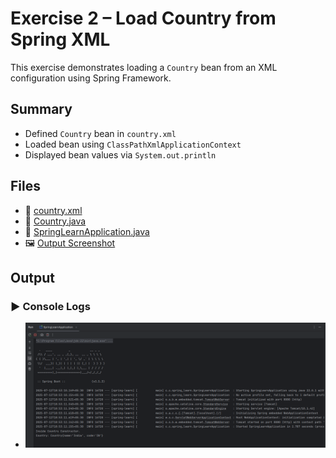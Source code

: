 # Exercise 2 – Load Country from Spring XML

This exercise demonstrates loading a `Country` bean from an XML configuration using Spring Framework.

## Summary

- Defined `Country` bean in `country.xml`
- Loaded bean using `ClassPathXmlApplicationContext`
- Displayed bean values via `System.out.println`

## Files

- 🔗 [country.xml](./spring-learn/src/main/resources/country.xml)
- 🔗 [Country.java](./spring-learn/src/main/java/com/cognizant_dn/spring_learn/model/Country.java)
- 🔗 [SpringLearnApplication.java](./spring-learn/src/main/java/com/cognizant_dn/spring_learn/SpringLearnApplication.java)
- 🖼️ [Output Screenshot](./output.png)

## Output

### ▶️ Console Logs
- ![Console Output](./output.png)
